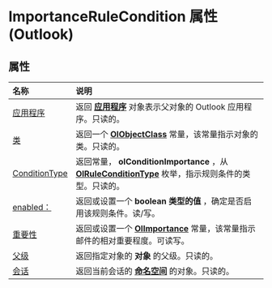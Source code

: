 
# ImportanceRuleCondition 属性 (Outlook)

## 属性



|**名称**|**说明**|
|:-----|:-----|
|[应用程序](b671ee51-9b28-e408-02fe-bf9fa0da7dfb.md)|返回 **[应用程序](797003e7-ecd1-eccb-eaaf-32d6ddde8348.md)** 对象表示父对象的 Outlook 应用程序。只读的。|
|[类](888893ab-a032-3426-9675-29ca01356500.md)|返回一个 **[OlObjectClass](33d724b3-df3c-2a7f-a80f-93b66d96f588.md)** 常量，该常量指示对象的类。只读的。|
|[ConditionType](c4fd234b-7a7a-dfb6-9b09-2840f254d713.md)|返回常量，  **olConditionImportance** ，从 **[OlRuleConditionType](35c2f965-0f9d-8cc8-2f05-60522268574f.md)** 枚举，指示规则条件的类型。只读的。|
|[enabled：](a082587d-d191-1446-6f8b-8604bf9372f5.md)|返回或设置一个 **boolean 类型的值** ，确定是否启用该规则条件。读/写。|
|[重要性](8755d0c6-0016-c682-d746-5fcb48fa4d1a.md)|返回或设置一个  **[OlImportance](71e04f9a-fab6-153f-b046-11f7ec50e8e4.md)** 常量，该常量指示邮件的相对重要程度。可读写。|
|[父级](792062c2-9d60-9958-a1e0-dae39d180ba3.md)|返回指定对象的 **对象** 的父级。只读的。|
|[会话](521d650f-8724-e8cb-6d20-1e7d730bf419.md)|返回当前会话的 **[命名空间](f0dcaa19-07f5-5d42-a3bf-2e42b7885644.md)** 的对象。只读的。|
